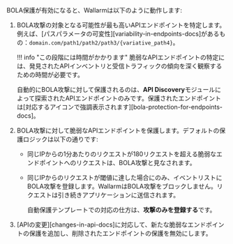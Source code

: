 BOLA保護が有効になると、Wallarmは以下のように動作します:

1. BOLA攻撃の対象となる可能性が最も高いAPIエンドポイントを特定します。例えば、[パスパラメータの可変性][variability-in-endpoints-docs]があるもの：`domain.com/path1/path2/path3/{variative_path4}`。

    !!! info "この段階には時間がかかります"
        脆弱なAPIエンドポイントの特定には、発見されたAPIインベントリと受信トラフィックの傾向を深く観察するための時間が必要です。
    
    自動的にBOLA攻撃に対して保護されるのは、**API Discovery**モジュールによって探索されたAPIエンドポイントのみです。保護されたエンドポイントは[対応するアイコンで強調表示されます][bola-protection-for-endpoints-docs]。
1. BOLA攻撃に対して脆弱なAPIエンドポイントを保護します。デフォルトの保護ロジックは以下の通りです:

    * 同じIPからの1分あたりのリクエストが180リクエストを超える脆弱なエンドポイントへのリクエストは、BOLA攻撃と見なされます。
    * 同じIPからのリクエストが閾値に達した場合にのみ、イベントリストにBOLA攻撃を登録します。WallarmはBOLA攻撃をブロックしません。リクエストは引き続きアプリケーションに送信されます。

        自動保護テンプレートでの対応の仕方は、**攻撃のみを登録する**です。
1. [APIの変更][changes-in-api-docs]に対応して、新たな脆弱なエンドポイントの保護を追加し、削除されたエンドポイントの保護を無効にします。